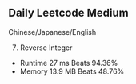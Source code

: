 ## Daily Leetcode Medium

Chinese/Japanese/English

7. Reverse Integer
- Runtime 27 ms Beats 94.36%
- Memory 13.9 MB Beats 48.76%